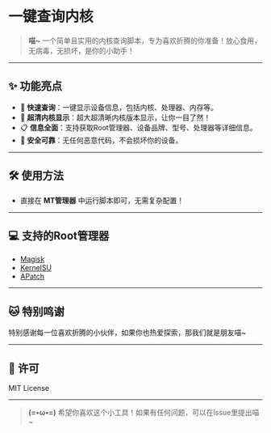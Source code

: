 # 一键查询内核

> **喵\~** 一个简单且实用的内核查询脚本，专为喜欢折腾的你准备！放心食用，无病毒，无损坏，是你的小助手！

---

## ✨ 功能亮点

* 🌸 **快速查询**：一键显示设备信息，包括内核、处理器、内存等。
* 💎 **超清内核显示**：超大超清晰内核版本显示，让你一目了然！
* 📋 **信息全面**：支持获取Root管理器、设备品牌、型号、处理器等详细信息。
* 💖 **安全可靠**：无任何恶意代码，不会损坏你的设备。

---

## 🛠️ 使用方法

* 直接在 **MT管理器** 中运行脚本即可，无需复杂配置！

---

## 💻 支持的Root管理器

* [Magisk](https://github.com/topjohnwu/Magisk)
* [KernelSU](https://github.com/tiann/KernelSU)
* [APatch](https://github.com/RikkaApps/Riru)

---

## 🐱 特别鸣谢

特别感谢每一位喜欢折腾的小伙伴，如果你也热爱探索，那我们就是朋友喵\~

---

## 📜 许可

MIT License

---

> **(=•ω•=)** 希望你喜欢这个小工具！如果有任何问题，可以在Issue里提出喵\~
